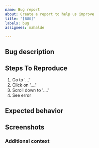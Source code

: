 ```yaml
---
name: Bug report
about: Create a report to help us improve
title: "[BUG]"
labels: bug
assignees: mahalde

---
```


## **Bug description**
<!-- A clear and concise description of what the bug is -->

## **Steps To Reproduce**
<!-- Steps to reproduce the behavior -->
1. Go to '...'
2. Click on '....'
3. Scroll down to '....'
4. See error

## **Expected behavior**
<!-- A clear and concise description of what you expected to happen -->

## **Screenshots**
<!-- If applicable, add screenshots to help explain your problem. -->

### **Additional context**
<!-- Add any other context about the problem here. -->
